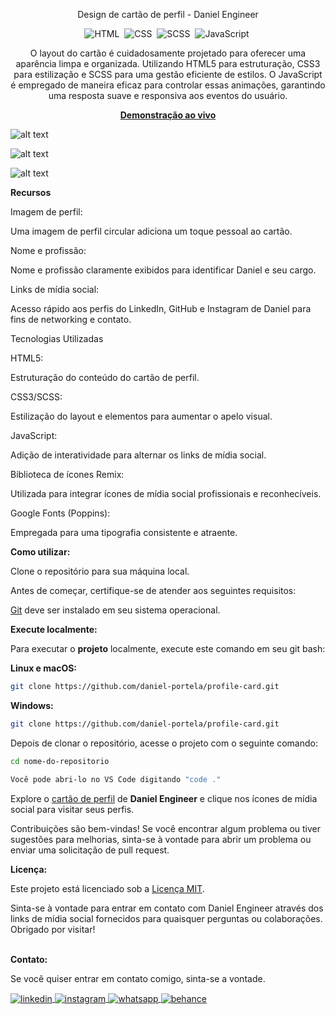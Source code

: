 <div align="center">

Design de cartão de perfil - Daniel Engineer

![HTML](https://img.shields.io/badge/-HTML-0D1117?style=for-the-badge&logo=html5&labelColor=0D1117)&nbsp;
![CSS](https://img.shields.io/badge/-CSS-0D1117?style=for-the-badge&logo=CSS3&logoColor=blue&labelColor=0D1117)&nbsp;
![SCSS](https://img.shields.io/badge/-SCSS-0D1117?style=for-the-badge&logo=SASS&logoColor=purple&labelColor=0D1117)&nbsp;
![JavaScript](https://img.shields.io/badge/-javascript-0D1117?style=for-the-badge&logo=javascript&logoColor=yellow&labelColor=0D1117)&nbsp;

<p>O layout do cartão é cuidadosamente projetado para oferecer uma aparência limpa e organizada. Utilizando HTML5 para estruturação, CSS3 para estilização e SCSS para uma gestão eficiente de estilos. O JavaScript é empregado de maneira eficaz para controlar essas animações, garantindo uma resposta suave e responsiva aos eventos do usuário.</p>

<a href="https://designprofilecard.netlify.app/"><strong>Demonstração ao vivo</strong></a>
</div>

![alt text](preview-home.jpg)

![alt text](preview-social.jpg)

![alt text](preview-responsive.jpg)

<b>Recursos</b>

Imagem de perfil: 

Uma imagem de perfil circular adiciona um toque pessoal ao cartão.

Nome e profissão: 

Nome e profissão claramente exibidos para identificar Daniel e seu cargo.

Links de mídia social: 

Acesso rápido aos perfis do LinkedIn, GitHub e Instagram de Daniel para fins de networking e contato.

Tecnologias Utilizadas

HTML5: 

Estruturação do conteúdo do cartão de perfil.

CSS3/SCSS: 

Estilização do layout e elementos para aumentar o apelo visual.

JavaScript: 

Adição de interatividade para alternar os links de mídia social.

Biblioteca de ícones Remix: 

Utilizada para integrar ícones de mídia social profissionais e reconhecíveis.

Google Fonts (Poppins): 

Empregada para uma tipografia consistente e atraente.

<b>Como utilizar:</b>

Clone o repositório para sua máquina local.

<p>Antes de começar, certifique-se de atender aos seguintes requisitos:</p>

[Git](https://git-scm.com/downloads "Download Git") deve ser instalado em seu sistema operacional.

<b>Execute localmente:</b>

Para executar o <b>projeto</b> localmente, execute este comando em seu git bash:

<b>Linux e macOS:</b>

```bash
git clone https://github.com/daniel-portela/profile-card.git
```

<b>Windows:</b>

```bash
git clone https://github.com/daniel-portela/profile-card.git
```
Depois de clonar o repositório, acesse o projeto com o seguinte comando:

```bash
cd nome-do-repositorio
```
```bash
Você pode abri-lo no VS Code digitando "code ."
```

Explore o <a href="https://designprofilecard.netlify.app/">cartão de perfil</a> de <b>Daniel Engineer</b> e clique nos ícones de mídia social para visitar seus perfis.

Contribuições são bem-vindas! Se você encontrar algum problema ou tiver sugestões para melhorias, sinta-se à vontade para abrir um problema ou enviar uma solicitação de pull request.

<b>Licença:</b>

Este projeto está licenciado sob a [Licença MIT](LICENSE).

Sinta-se à vontade para entrar em contato com Daniel Engineer através dos links de mídia social fornecidos para quaisquer perguntas ou colaborações. Obrigado por visitar! 


<br><b>Contato:</b>

<p>Se você quiser entrar em contato comigo, sinta-se a vontade.</p> 

<a href="https://linkedin.com/in/danielengineer" target="_blank">
  <img align="center" src="https://img.shields.io/badge/ - LinkedIn-05122A?style=flat&logo=linkedin" alt="linkedin"/>
</a>
 <a href="https://instagram.com/danielengineer_" target="_blank">
 <img align="center" src="https://img.shields.io/badge/ - Instagram-05122A?style=flat&logo=instagram" alt="instagram"/>
</a>
 <a href="https://wa.me/77999109489" target="_blank">
 <img align="center" src="https://img.shields.io/badge/-Whatsapp-05122A?style=flat&logo=whatsapp" alt="whatsapp"/>
</a>
<a href="https://www.behance.net/danielengineer_" target="_blank">
 <img align="center" src="https://img.shields.io/badge/-behance-05122A?style=flat&logo=behance" alt="behance"/>
</a>

